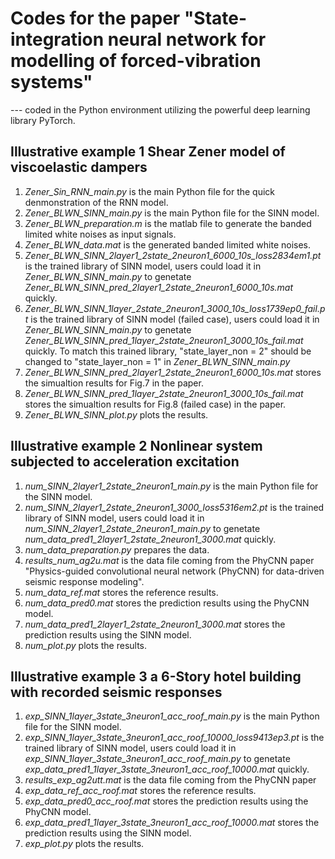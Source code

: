 # Codes for the paper "State-integration neural network for modelling of forced-vibration systems"
---  coded in the Python environment utilizing the powerful deep learning library PyTorch.
## Illustrative example 1 Shear Zener model of viscoelastic dampers
1. _Zener_Sin_RNN_main.py_ is the main Python file for the quick denmonstration of the RNN model.
2. _Zener_BLWN_SINN_main.py_ is the main Python file for the SINN model.
3. _Zener_BLWN_preparation.m_ is the matlab file to generate the banded limited white noises as input signals.
4. _Zener_BLWN_data.mat_ is the generated banded limited white noises.
5. _Zener_BLWN_SINN_2layer1_2state_2neuron1_6000_10s_loss2834em1.pt_ is the trained library of SINN model, users could load it in _Zener_BLWN_SINN_main.py_ to genetate _Zener_BLWN_SINN_pred_2layer1_2state_2neuron1_6000_10s.mat_ quickly.
6. _Zener_BLWN_SINN_1layer_2state_2neuron1_3000_10s_loss1739ep0_fail.pt_ is the trained library of SINN model (failed case), users could load it in _Zener_BLWN_SINN_main.py_ to genetate _Zener_BLWN_SINN_pred_1layer_2state_2neuron1_3000_10s_fail.mat_ quickly. To match this trained library, "state_layer_non = 2" should be changed to "state_layer_non = 1" in _Zener_BLWN_SINN_main.py_
7. _Zener_BLWN_SINN_pred_2layer1_2state_2neuron1_6000_10s.mat_ stores the simualtion results for Fig.7 in the paper.
8. _Zener_BLWN_SINN_pred_1layer_2state_2neuron1_3000_10s_fail.mat_ stores the simualtion results for Fig.8 (failed case) in the paper.
9. _Zener_BLWN_SINN_plot.py_ plots the results.

## Illustrative example 2 Nonlinear system subjected to acceleration excitation
1. _num_SINN_2layer1_2state_2neuron1_main.py_ is the main Python file for the SINN model.
2. _num_SINN_2layer1_2state_2neuron1_3000_loss5316em2.pt_ is the trained library of SINN model, users could load it in _num_SINN_2layer1_2state_2neuron1_main.py_ to genetate _num_data_pred1_2layer1_2state_2neuron1_3000.mat_ quickly.
3. _num_data_preparation.py_ prepares the data.
4. _results_num_ag2u.mat_ is the data file coming from the PhyCNN paper "Physics-guided convolutional neural network (PhyCNN) for data-driven seismic response modeling".
5. _num_data_ref.mat_ stores the reference results.
6. _num_data_pred0.mat_ stores the prediction results using the PhyCNN model.
7. _num_data_pred1_2layer1_2state_2neuron1_3000.mat_ stores the prediction results using the SINN model.
8. _num_plot.py_ plots the results.

## Illustrative example 3 a 6-Story hotel building with recorded seismic responses
1. _exp_SINN_1layer_3state_3neuron1_acc_roof_main.py_ is the main Python file for the SINN model.
2. _exp_SINN_1layer_3state_3neuron1_acc_roof_10000_loss9413ep3.pt_ is the trained library of SINN model, users could load it in _exp_SINN_1layer_3state_3neuron1_acc_roof_main.py_ to genetate _exp_data_pred1_1layer_3state_3neuron1_acc_roof_10000.mat_ quickly.
3. _results_exp_ag2utt.mat_ is the data file coming from the PhyCNN paper
4. _exp_data_ref_acc_roof.mat_ stores the reference results.
5. _exp_data_pred0_acc_roof.mat_ stores the prediction results using the PhyCNN model.
7. _exp_data_pred1_1layer_3state_3neuron1_acc_roof_10000.mat_ stores the prediction results using the SINN model.
8. _exp_plot.py_ plots the results.

